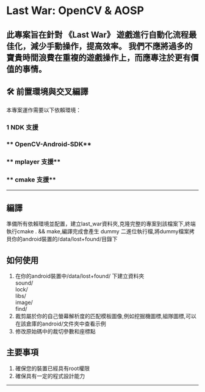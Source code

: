 
# **Last War: OpenCV & AOSP**

此專案旨在針對 **《Last War》** 遊戲進行自動化流程最佳化，減少手動操作，提高效率。
我們不應將過多的寶貴時間浪費在重複的遊戲操作上，而應專注於更有價值的事情。
---
## **🛠 前置環境與交叉編譯**

本專案運作需要以下依賴環境：

### **1 NDK 支援**


### ** OpenCV-Android-SDK**


### ** mplayer 支援**

### ** cmake 支援**
---
## **編譯**
準備所有依賴環境並配置，建立last_war資料夾,克隆完整的專案到該檔案下,終端執行cmake . && make,編譯完成會產生 dummy 二進位執行檔,將dummy檔案拷貝你的android裝置的/data/lost+found/目錄下
## **如何使用**
1. 在你的android裝置中/data/lost+found/ 下建立資料夾  
sound/  
lock/  
libs/  
image/  
find/  
3. 裁剪屬於你的自己螢幕解析度的匹配模板圖像,例如挖掘機圖標,組隊圖標,可以在該倉庫的android/文件夾中查看示例
4. 修改原始碼中的裁切參數和座標點
## **主要事項**
1. 確保您的裝置已經具有root權限
2. 確保具有一定的程式設計能力
---
